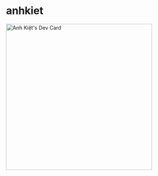 # anhkiet
<a href="https://app.daily.dev/anhkiet"><img src="https://api.daily.dev/devcards/edd7d6d0a26d4f52b5f4aa158bab0ec7.png?r=wlh" width="400" alt="Anh Kiệt's Dev Card"/></a>
